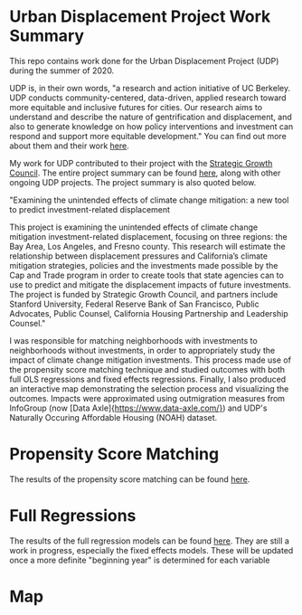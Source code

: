 # Urban Displacement Project Work Summary
This repo contains work done for the Urban Displacement Project (UDP) during the summer of 2020. 

UDP is, in their own words, "a research and action initiative of UC Berkeley. UDP conducts community-centered, data-driven, applied research toward more equitable and inclusive futures for cities. Our research aims to understand and describe the nature of gentrification and displacement, and also to generate knowledge on how policy interventions and investment can respond and support more equitable development." You can find out more about them and their work [here](https://www.urbandisplacement.org/).

My work for UDP contributed to their project with the [Strategic Growth Council](https://sgc.ca.gov/). The entire project summary can be found [here](https://www.urbandisplacement.org/current-projects), along with other ongoing UDP projects. The project summary is also quoted below.

"Examining the unintended effects of climate change mitigation: a new tool to predict investment-related displacement

This project is examining the unintended effects of climate change mitigation investment-related displacement, focusing on three regions: the Bay Area, Los Angeles, and Fresno county. This research will estimate the relationship between displacement pressures and California’s climate mitigation strategies, policies and the investments made possible by the Cap and Trade program in order to create tools that state agencies can to use to predict and mitigate the displacement impacts of future investments. The project is funded by Strategic Growth Council, and partners include Stanford University, Federal Reserve Bank of San Francisco, Public Advocates, Public Counsel, California Housing Partnership and Leadership Counsel."

I was responsible for matching neighborhoods with investments to neighborhoods without investments, in order to appropriately study the impact of climate change mitigation investments. This process made use of the propensity score matching technique and studied outcomes with both full OLS regressions and fixed effects regressions. Finally, I also produced an interactive map demonstrating the selection process and visualizing the outcomes. Impacts were approximated using outmigration measures from InfoGroup (now [Data Axle]{https://www.data-axle.com/}) and UDP's Naturally Occuring Affordable Housing (NOAH) dataset.

# Propensity Score Matching
The results of the propensity score matching can be found [here](https://github.com/mnissen1/udp_summer2020/tree/master/writeups/sgc_psm_writeup.pdf).

# Full Regressions
The results of the full regression models can be found [here](https://mnissen1.github.io/udp_summer2020/sgc_full_regressions.html). They are still a work in progress, especially the fixed effects models. These will be updated once a more definite "beginning year" is determined for each variable

# Map
